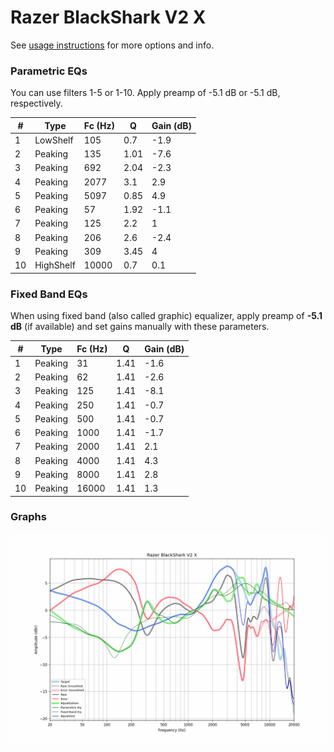# Razer BlackShark V2 X
See [usage instructions](https://github.com/jaakkopasanen/AutoEq#usage) for more options and info.

### Parametric EQs
You can use filters 1-5 or 1-10. Apply preamp of -5.1 dB or -5.1 dB, respectively.

|   # | Type      |   Fc (Hz) |    Q |   Gain (dB) |
|-----|-----------|-----------|------|-------------|
|   1 | LowShelf  |       105 | 0.7  |        -1.9 |
|   2 | Peaking   |       135 | 1.01 |        -7.6 |
|   3 | Peaking   |       692 | 2.04 |        -2.3 |
|   4 | Peaking   |      2077 | 3.1  |         2.9 |
|   5 | Peaking   |      5097 | 0.85 |         4.9 |
|   6 | Peaking   |        57 | 1.92 |        -1.1 |
|   7 | Peaking   |       125 | 2.2  |         1   |
|   8 | Peaking   |       206 | 2.6  |        -2.4 |
|   9 | Peaking   |       309 | 3.45 |         4   |
|  10 | HighShelf |     10000 | 0.7  |         0.1 |

### Fixed Band EQs
When using fixed band (also called graphic) equalizer, apply preamp of **-5.1 dB** (if available) and set gains manually with these parameters.

|   # | Type    |   Fc (Hz) |    Q |   Gain (dB) |
|-----|---------|-----------|------|-------------|
|   1 | Peaking |        31 | 1.41 |        -1.6 |
|   2 | Peaking |        62 | 1.41 |        -2.6 |
|   3 | Peaking |       125 | 1.41 |        -8.1 |
|   4 | Peaking |       250 | 1.41 |        -0.7 |
|   5 | Peaking |       500 | 1.41 |        -0.7 |
|   6 | Peaking |      1000 | 1.41 |        -1.7 |
|   7 | Peaking |      2000 | 1.41 |         2.1 |
|   8 | Peaking |      4000 | 1.41 |         4.3 |
|   9 | Peaking |      8000 | 1.41 |         2.8 |
|  10 | Peaking |     16000 | 1.41 |         1.3 |

### Graphs
![](./Razer%20BlackShark%20V2%20X.png)
